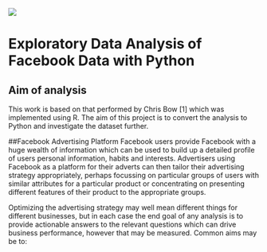 
[![](https://api.time.com/wp-content/uploads/2019/07/delete-facebook-data.jpg?w=800&quality=85)](https://api.time.com/wp-content/uploads/2019/07/delete-facebook-data.jpg?w=800&quality=85)



#  Exploratory Data Analysis of Facebook  Data with Python

##  Aim of analysis
This work is based on that performed by Chris Bow [1] which was implemented using R. The aim of this project is to convert the analysis to Python and investigate the dataset further.

##Facebook Advertising Platform
Facebook users provide Facebook with a huge wealth of information which can be used to build up a detailed profile of users personal information, habits and interests. Advertisers using Facebook as a platform for their adverts can then tailor their advertising strategy appropriately, perhaps focussing on particular groups of users with similar attributes for a particular product or concentrating on presenting different features of their product to the appropriate groups.

Optimizing the advertising strategy may well mean different things for different businesses, but in each case the end goal of any analysis is to provide actionable answers to the relevant questions which can drive business performance, however that may be measured. Common aims may be to:

